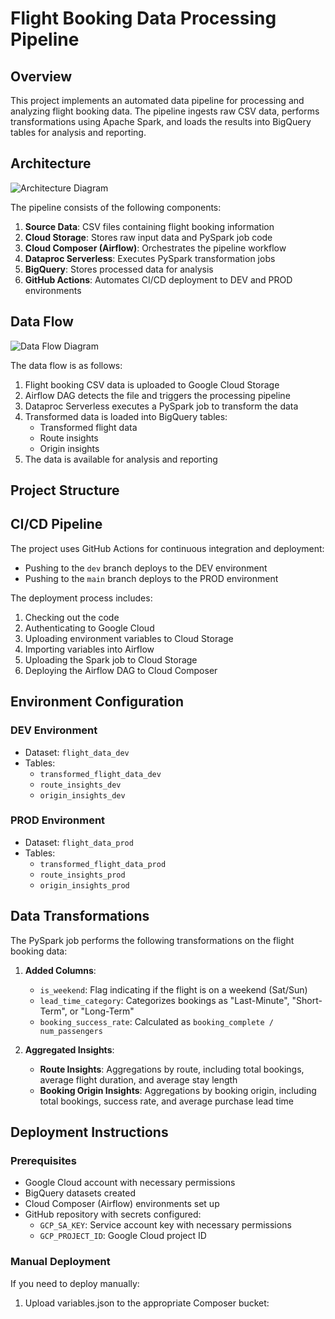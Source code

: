 # Flight Booking Data Processing Pipeline

## Overview

This project implements an automated data pipeline for processing and analyzing flight booking data. The pipeline ingests raw CSV data, performs transformations using Apache Spark, and loads the results into BigQuery tables for analysis and reporting.

## Architecture

![Architecture Diagram](https://mermaid.ink/img/pako:eNp1ksFugzAMhl_F8gnUsW5FGhyQetqh0k7bZYceTMGKQqIEqk6r-u5LgDJNmnwK_v3b-W0n0GqJUIJ2te_tQbc8B9_oqvXWw4YMuZo0e90NvZSa48c1ZpGWHD_eL89CbHmMnrqOJDhldW2NdJ1O9nEYWz2SXhQ_gy47EG5JsYDvxqNrZ0kDsZC-HVzgPnlyyj_q_eoUtEQdgHfQIY_SGHtXYZSqz-fLmJ9YC9y__36-XK93hfhaKqVr3RO4Rau-7N_VwvfOI1TBjnYY9GKdvVdTSUd-RTYB8uSdbCZLFXLe_7mZnobRkvagw2Zsk8xLUCON_s8kS6gTiuyuuA0ZkzTJUJU8ozLdp9k2SShLV1MszJZuMaUs326fKI2oRxQwp9uIpQ8FpiRJSJ5nJGPZLs1TzDn_Wz9U2vUw)

The pipeline consists of the following components:

1. **Source Data**: CSV files containing flight booking information
2. **Cloud Storage**: Stores raw input data and PySpark job code
3. **Cloud Composer (Airflow)**: Orchestrates the pipeline workflow
4. **Dataproc Serverless**: Executes PySpark transformation jobs
5. **BigQuery**: Stores processed data for analysis
6. **GitHub Actions**: Automates CI/CD deployment to DEV and PROD environments

## Data Flow

![Data Flow Diagram](https://mermaid.ink/img/pako:eNqNkk1rwzAMhv-K0GmF7ZJjYKUXh8EOZYcdeihasrR4iePZVksp-e-zk5VR1m1shyC9evRIQhdkSIQEXXGr7UHTgkFbTbX1aNFh5oMmqNXZCxXiZoXDXqmM03ZkrVHWKYcDbS3mKBU3qnDeVTkD3Z9PtRb9o33vr2N0Zyqk8_nEZ5hKjVbxg6OkqIQ3a14J_jBQCDfvPx8vq9Um56uiiLr7MpfRJN-Ye1uCM-jM92O5ePTOIpRWjcozP1lnH-1QsogXpAKgF-9kM7RUfkU2HbB5jjfDgRo5ff2Z3jSHEXZjHbSh6aukARUPdnwl8ZxaoMh6yX2IOCdRgqpgCZZxP05WUYJJ_LCNYp5M8AxTki5f-RClEXaIAuY0j1iyVXCGJInJNI1JyuJVMmXMGftrPwG1u44_)

The data flow is as follows:

1. Flight booking CSV data is uploaded to Google Cloud Storage
2. Airflow DAG detects the file and triggers the processing pipeline
3. Dataproc Serverless executes a PySpark job to transform the data
4. Transformed data is loaded into BigQuery tables:
   - Transformed flight data
   - Route insights
   - Origin insights
5. The data is available for analysis and reporting

## Project Structure


## CI/CD Pipeline

The project uses GitHub Actions for continuous integration and deployment:

- Pushing to the `dev` branch deploys to the DEV environment
- Pushing to the `main` branch deploys to the PROD environment

The deployment process includes:
1. Checking out the code
2. Authenticating to Google Cloud
3. Uploading environment variables to Cloud Storage
4. Importing variables into Airflow
5. Uploading the Spark job to Cloud Storage
6. Deploying the Airflow DAG to Cloud Composer

## Environment Configuration

### DEV Environment
- Dataset: `flight_data_dev`
- Tables:
  - `transformed_flight_data_dev`
  - `route_insights_dev`
  - `origin_insights_dev`

### PROD Environment
- Dataset: `flight_data_prod`
- Tables:
  - `transformed_flight_data_prod`
  - `route_insights_prod`
  - `origin_insights_prod`

## Data Transformations

The PySpark job performs the following transformations on the flight booking data:

1. **Added Columns**:
   - `is_weekend`: Flag indicating if the flight is on a weekend (Sat/Sun)
   - `lead_time_category`: Categorizes bookings as "Last-Minute", "Short-Term", or "Long-Term"
   - `booking_success_rate`: Calculated as `booking_complete / num_passengers`

2. **Aggregated Insights**:
   - **Route Insights**: Aggregations by route, including total bookings, average flight duration, and average stay length
   - **Booking Origin Insights**: Aggregations by booking origin, including total bookings, success rate, and average purchase lead time

## Deployment Instructions

### Prerequisites
- Google Cloud account with necessary permissions
- BigQuery datasets created
- Cloud Composer (Airflow) environments set up
- GitHub repository with secrets configured:
  - `GCP_SA_KEY`: Service account key with necessary permissions
  - `GCP_PROJECT_ID`: Google Cloud project ID

### Manual Deployment
If you need to deploy manually:

1. Upload variables.json to the appropriate Composer bucket:
